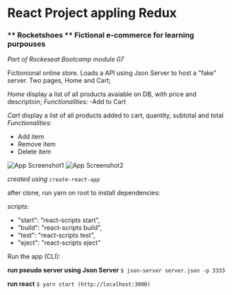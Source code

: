 # React Project appling Redux

### ** Rocketshoes ** Fictional e-commerce for learning purpouses

_Part of Rockeseat Bootcamp module 07_

Fictionional online store. Loads a API using Json Server to host a "fake" server. Two pages, Home and Cart;

_Home_ display a list of all products avaiable on DB, with price and description;
_Functionalities:_
-Add to Cart

_Cart_ display a list of all products added to cart, quantity, subtotal and total
_Functionalities:_

- Add item
- Remove item
- Delete item

![App Screenshot1]('./src/assets/images/app-screenShot1.png')
![App Screenshot2]('./src/assets/images/app-screenShot2.png')

_created using `create-react-app`_

after clone, run yarn on root to install dependencies:

_scripts:_

- "start": "react-scripts start",
- "build": "react-scripts build",
- "test": "react-scripts test",
- "eject": "react-scripts eject"

Run the app (CLI):

**run pseudo server using Json Server**
`$ json-server server.json -p 3333`

**run react**
`$ yarn start (http://localhost:3000)`
